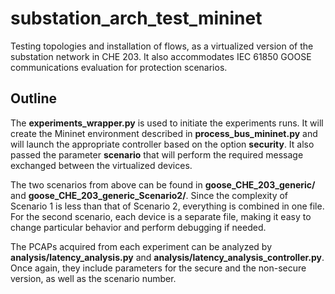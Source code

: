 # substation_arch_test_mininet
Testing topologies and installation of flows, as a virtualized version of the substation network in CHE 203. It also accommodates IEC 61850 GOOSE communications evaluation for protection scenarios.


## Outline

The **experiments_wrapper.py** is used to initiate the experiments runs. It will create the Mininet environment described in **process_bus_mininet.py** and will launch the appropriate controller based on the option **security**. It also passed the parameter **scenario** that will perform the required message exchanged between the virtualized devices.

The two scenarios from above can be found in **goose_CHE_203_generic/** and **goose_CHE_203_generic_Scenario2/**. Since the complexity of Scenario 1 is less than that of Scenario 2, everything is combined in one file. For the second scenario, each device is a separate file, making it easy to change particular behavior and perform debugging if needed.

The PCAPs acquired from each experiment can be analyzed by **analysis/latency_analysis.py** and **analysis/latency_analysis_controller.py**. Once again, they include parameters for the secure and the non-secure version, as well as the scenario number.


